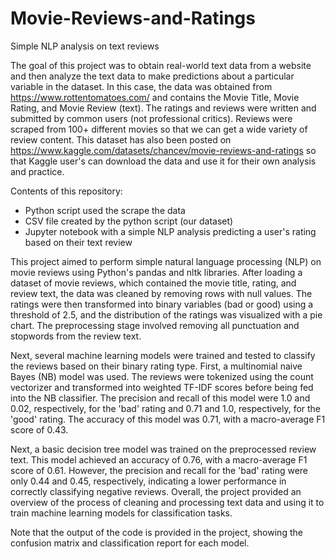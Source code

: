 # Movie-Reviews-and-Ratings
Simple NLP analysis on text reviews

The goal of this project was to obtain real-world text data from a website and then analyze the text data to make predictions about a particular variable in the dataset. In this case, the data was obtained from https://www.rottentomatoes.com/ and contains the Movie Title, Movie Rating, and Movie Review (text). The ratings and reviews were written and submitted by common users (not professional critics). Reviews were scraped from 100+ different movies so that we can get a wide variety of review content. This dataset has also been posted on https://www.kaggle.com/datasets/chancev/movie-reviews-and-ratings so that Kaggle user's can download the data and use it for their own analysis and practice.

Contents of this repository:

* Python script used the scrape the data
* CSV file created by the python script (our dataset)
* Jupyter notebook with a simple NLP analysis predicting a user's rating based on their text review

This project aimed to perform simple natural language processing (NLP) on movie reviews using Python's pandas and nltk libraries. After loading a dataset of movie reviews, which contained the movie title, rating, and review text, the data was cleaned by removing rows with null values. The ratings were then transformed into binary variables (bad or good) using a threshold of 2.5, and the distribution of the ratings was visualized with a pie chart. The preprocessing stage involved removing all punctuation and stopwords from the review text.

Next, several machine learning models were trained and tested to classify the reviews based on their binary rating type. First, a multinomial naive Bayes (NB) model was used. The reviews were tokenized using the count vectorizer and transformed into weighted TF-IDF scores before being fed into the NB classifier. The precision and recall of this model were 1.0 and 0.02, respectively, for the 'bad' rating and 0.71 and 1.0, respectively, for the 'good' rating. The accuracy of this model was 0.71, with a macro-average F1 score of 0.43.

Next, a basic decision tree model was trained on the preprocessed review text. This model achieved an accuracy of 0.76, with a macro-average F1 score of 0.61. However, the precision and recall for the 'bad' rating were only 0.44 and 0.45, respectively, indicating a lower performance in correctly classifying negative reviews. Overall, the project provided an overview of the process of cleaning and processing text data and using it to train machine learning models for classification tasks.

Note that the output of the code is provided in the project, showing the confusion matrix and classification report for each model.
